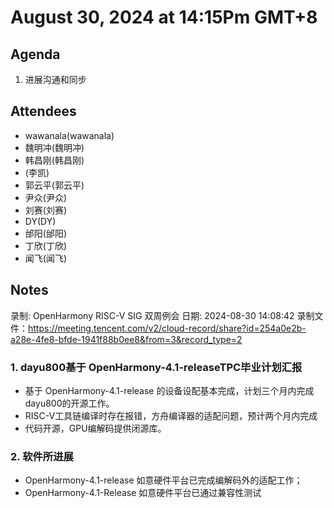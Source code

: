 # August 30, 2024 at 14:15Pm GMT+8

## Agenda

1. 进展沟通和同步

## Attendees

- wawanala(wawanala)
- 魏明冲(魏明冲)
- 韩昌刚(韩昌刚)
- (李凯)
- 郭云平(郭云平)
- 尹众(尹众)
- 刘赛(刘赛)
- DY(DY)
- 邰阳(邰阳)
- 丁欣(丁欣)
- 闻飞(闻飞)

## Notes

录制: OpenHarmony RISC-V SIG 双周例会
日期: 2024-08-30 14:08:42
录制文件：https://meeting.tencent.com/v2/cloud-record/share?id=254a0e2b-a28e-4fe8-bfde-1941f88b0ee8&from=3&record_type=2

### 1. dayu800基于 OpenHarmony-4.1-releaseTPC毕业计划汇报

- 基于 OpenHarmony-4.1-release 的设备设配基本完成，计划三个月内完成dayu800的开源工作。
- RISC-V工具链编译时存在报错，方舟编译器的适配问题，预计两个月内完成
- 代码开源，GPU编解码提供闭源库。

### 2. 软件所进展

- OpenHarmony-4.1-release 如意硬件平台已完成编解码外的适配工作；
- OpenHarmony-4.1-Release 如意硬件平台已通过兼容性测试

